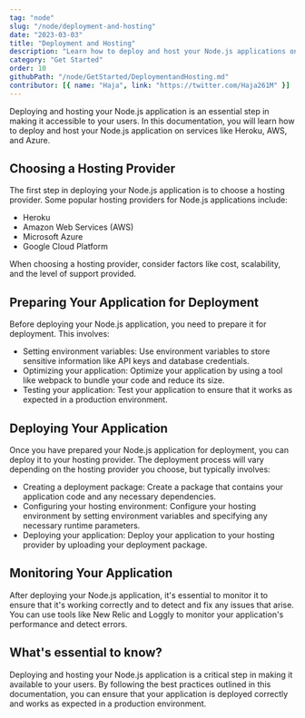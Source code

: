 ```yaml
---
tag: "node"
slug: "/node/deployment-and-hosting"
date: "2023-03-03"
title: "Deployment and Hosting"
description: "Learn how to deploy and host your Node.js applications on services like Heroku, AWS, and Azure"
category: "Get Started"
order: 10
githubPath: "/node/GetStarted/DeploymentandHosting.md"
contributor: [{ name: "Haja", link: "https://twitter.com/Haja261M" }]
---
```


Deploying and hosting your Node.js application is an essential step in making it accessible to your users. In this documentation, you will learn how to deploy and host your Node.js application on services like Heroku, AWS, and Azure.

## Choosing a Hosting Provider

The first step in deploying your Node.js application is to choose a hosting provider. Some popular hosting providers for Node.js applications include:
- Heroku
- Amazon Web Services (AWS)
- Microsoft Azure
- Google Cloud Platform

When choosing a hosting provider, consider factors like cost, scalability, and the level of support provided.

## Preparing Your Application for Deployment

Before deploying your Node.js application, you need to prepare it for deployment. This involves:

- Setting environment variables: Use environment variables to store sensitive information like API keys and database credentials.
- Optimizing your application: Optimize your application by using a tool like webpack to bundle your code and reduce its size.
- Testing your application: Test your application to ensure that it works as expected in a production environment.

## Deploying Your Application

Once you have prepared your Node.js application for deployment, you can deploy it to your hosting provider. The deployment process will vary depending on the hosting provider you choose, but typically involves:

- Creating a deployment package: Create a package that contains your application code and any necessary dependencies.
- Configuring your hosting environment: Configure your hosting environment by setting environment variables and specifying any necessary runtime parameters.
- Deploying your application: Deploy your application to your hosting provider by uploading your deployment package.

## Monitoring Your Application

After deploying your Node.js application, it's essential to monitor it to ensure that it's working correctly and to detect and fix any issues that arise. You can use tools like New Relic and Loggly to monitor your application's performance and detect errors.

## What's essential to know?

Deploying and hosting your Node.js application is a critical step in making it available to your users. By following the best practices outlined in this documentation, you can ensure that your application is deployed correctly and works as expected in a production environment.